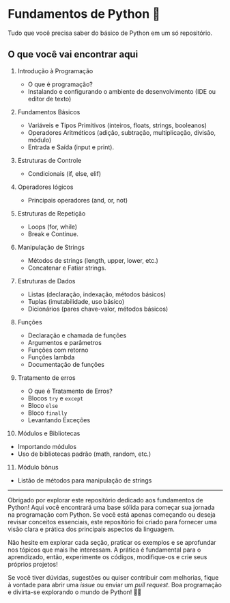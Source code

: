 # Fundamentos de Python 🐍

Tudo que você precisa saber do básico de Python em um só repositório.

## O que você vai encontrar aqui

1. Introdução à Programação
   - O que é programação?
   - Instalando e configurando o ambiente de desenvolvimento (IDE ou editor de texto)

2. Fundamentos Básicos
   - Variáveis e Tipos Primitivos (inteiros, floats, strings, booleanos)
   - Operadores Aritméticos (adição, subtração, multiplicação, divisão, módulo)
   - Entrada e Saída (input e print).

3. Estruturas de Controle
   - Condicionais (if, else, elif)
   
4. Operadores lógicos
   - Principais operadores (and, or, not)

5. Estruturas de Repetição
   - Loops (for, while)
   - Break e Continue.

6. Manipulação de Strings
   - Métodos de strings (length, upper, lower, etc.)
   - Concatenar e Fatiar strings.

7. Estruturas de Dados
   - Listas (declaração, indexação, métodos básicos)
   - Tuplas (imutabilidade, uso básico)
   - Dicionários (pares chave-valor, métodos básicos)

8. Funções
   - Declaração e chamada de funções
   - Argumentos e parâmetros
   - Funções com retorno
   - Funções lambda
   - Documentação de funções

9. Tratamento de erros
   - O que é Tratamento de Erros?
   - Blocos `try` e `except`
   - Bloco `else`
   - Bloco `finally`
   - Levantando Exceções
   
10. Módulos e Bibliotecas
   - Importando módulos
   - Uso de bibliotecas padrão (math, random, etc.)
  
11. Módulo bônus
   - Listão de métodos para manipulação de strings

---

Obrigado por explorar este repositório dedicado aos fundamentos de Python! Aqui você encontrará uma base sólida para começar sua jornada na programação com Python. Se você está apenas começando ou deseja revisar conceitos essenciais, este repositório foi criado para fornecer uma visão clara e prática dos principais aspectos da linguagem.

Não hesite em explorar cada seção, praticar os exemplos e se aprofundar nos tópicos que mais lhe interessam. A prática é fundamental para o aprendizado, então, experimente os códigos, modifique-os e crie seus próprios projetos!

Se você tiver dúvidas, sugestões ou quiser contribuir com melhorias, fique à vontade para abrir uma *issue* ou enviar um *pull request*. Boa programação e divirta-se explorando o mundo de Python! 🐍🚀

